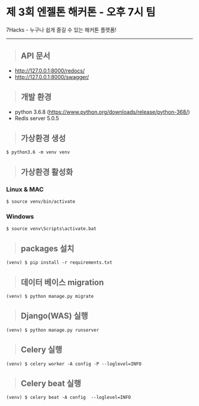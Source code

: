 # 제 3회 엔젤톤 해커톤 - 오후 7시 팀

7Hacks - 누구나 쉽게 즐길 수 있는 해커톤 플랫폼! 

***

> ## API 문서
- http://127.0.0.1:8000/redocs/
- http://127.0.0.1:8000/swagger/
> ## 개발 환경
- python 3.6.8 (https://www.python.org/downloads/release/python-368/)
- Redis server 5.0.5     


> ## 가상환경 생성
    $ python3.6 -m venv venv  

> ## 가상환경 활성화
 ### Linux & MAC
    $ source venv/bin/activate  
 ### Windows
    $ source venv\Scripts\activate.bat  

> ## packages 설치
    (venv) $ pip install -r requirements.txt  


> ## 데이터 베이스 migration 
    (venv) $ python manage.py migrate  


> ## Django(WAS) 실행  
    (venv) $ python manage.py runserver  


> ## Celery 실행
    (venv) $ celery worker -A config -P --loglevel=INFO  


> ## Celery beat 실행 
    (venv) $ celery beat -A config  --loglevel=INFO  

